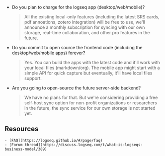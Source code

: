 - Do you plan to charge for the logseq app (desktop/web/mobile)?
  > All the existing local-only features (including the latest SRS cards, pdf annoations, zotero integration) will be free to use, we'll announce a monthly subscription for syncing with our own storage, real-time collaboration, and other pro features in the future.
- Do you commit to open source the frontend code (including the desktop/web/mobile apps) forever?
  > Yes. You can build the apps with the latest code and it'll work with your local files (markdown/org). The mobile app might start with a simple API for quick capture but eventually, it'll have local files support.
- Are you going to open-source the future server-side backend?
  > We have no plans for that. But we're considering providing a free self-host sync option for non-profit organizations or researchers in the future, the sync service for our own storage is not started yet.
## Resources
	- [FAQ](https://logseq.github.io/#/page/faq)
	- [Forum thread](https://discuss.logseq.com/t/what-is-logseqs-business-model/389)